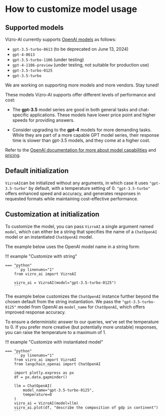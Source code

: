 # How to customize model usage

## Supported models
Vizro-AI currently supports [OpenAI models](https://platform.openai.com/docs/models) as follows:

- `gpt-3.5-turbo-0613` (to be deprecated on June 13, 2024)
- `gpt-4-0613`
- `gpt-3.5-turbo-1106` (under testing)
- `gpt-4-1106-preview` (under testing, not suitable for production use)
- `gpt-3.5-turbo-0125`
- `gpt-3.5-turbo`

We are working on supporting more models and more vendors. Stay tuned!

These models Vizro-AI supports offer different levels of performance and
cost:

* The **gpt-3.5** model series are good in both general tasks and chat-specific applications. These models have lower price point and higher speeds for providing answers.

* Consider upgrading to the **gpt-4** models for more demanding tasks. While they are part of a more capable GPT model series, their response time is slower than gpt-3.5 models, and they come at a higher cost.

Refer to the [OpenAI documentation for more about model capabilities](https://platform.openai.com/docs/models/overview) and [pricing](https://openai.com/pricing).

## Default initialization
`VizroAI`can be initialized without any arguments, in which case it uses `"gpt-3.5-turbo"` by default, with a temperature setting of 0. `"gpt-3.5-turbo"` offers enhanced speed and accuracy, and generates responses in requested formats while maintaining cost-effective performance.

## Customization at initialization
To customize the model, you can pass `VizroAI` a single argument named `model`, which can either be a string that specifies the name of a `ChatOpenAI` model or an instantiated `ChatOpenAI` model.

The example below uses the OpenAI model name in a string form:

!!! example "Customize with string"

    === "python"
        ```py linenums="1"
        from vizro_ai import VizroAI

        vizro_ai = VizroAI(model="gpt-3.5-turbo-0125")
        ```

The example below customizes the `ChatOpenAI` instance further beyond the chosen default from the string instantiation. We pass the `"gpt-3.5-turbo-0125"` model from OpenAI as `model_name` for `ChatOpenAI`, which offers improved response accuracy.

<!-- vale off -->
To ensure a deterministic answer to our queries, we've set the temperature to 0. If you prefer more creative (but potentially more unstable) responses, you can raise the temperature to a maximum of 1.
<!-- vale on -->

!!! example "Customize with instantiated model"

    === "python"
        ```py linenums="1"
        from vizro_ai import VizroAI
        from langchain_openai import ChatOpenAI

        import plotly.express as px
        df = px.data.gapminder()

        llm = ChatOpenAI(
            model_name="gpt-3.5-turbo-0125",
            temperature=0
        )
        vizro_ai = VizroAI(model=llm)
        vizro_ai.plot(df, "describe the composition of gdp in continent")
        ```
